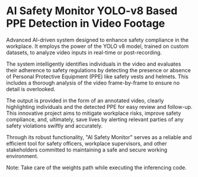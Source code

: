 # AI Safety Monitor YOLO-v8 Based PPE Detection in Video Footage
Advanced AI-driven system designed to enhance safety compliance in the workplace. It employs the power of the YOLO v8 model, trained on custom datasets, to analyze video inputs in real-time or post-recording.

The system intelligently identifies individuals in the video and evaluates their adherence to safety regulations by detecting the presence or absence of Personal Protective Equipment (PPE) like safety vests and helmets. This includes a thorough analysis of the video frame-by-frame to ensure no detail is overlooked.

The output is provided in the form of an annotated video, clearly highlighting individuals and the detected PPE for easy review and follow-up. This innovative project aims to mitigate workplace risks, improve safety compliance, and, ultimately, save lives by alerting relevant parties of any safety violations swiftly and accurately.

Through its robust functionality, "AI Safety Monitor" serves as a reliable and efficient tool for safety officers, workplace supervisors, and other stakeholders committed to maintaining a safe and secure working environment.

Note: Take care of the weights path while executing the inferencing code.
